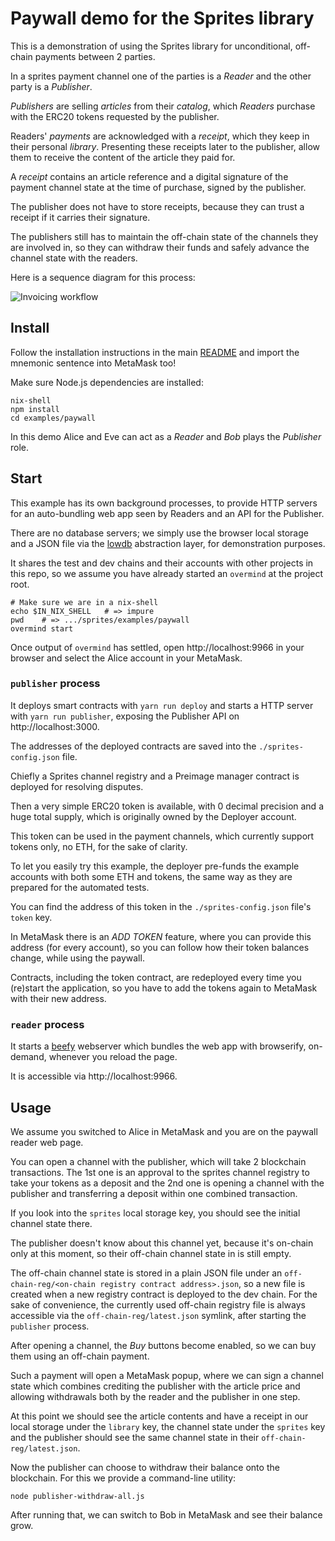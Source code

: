 # Paywall demo for the Sprites library

This is a demonstration of using the Sprites library for unconditional,
off-chain payments between 2 parties.

In a sprites payment channel one of the parties is a _Reader_ and the other
party is a _Publisher_.

_Publishers_ are selling _articles_ from their _catalog_, which _Readers_
purchase with the ERC20 tokens requested by the publisher.

Readers' _payments_ are acknowledged with a _receipt_, which they keep in
their personal _library_. Presenting these receipts later to the publisher,
allow them to receive the content of the article they paid for.

A _receipt_ contains an article reference and a digital signature of the
payment channel state at the time of purchase, signed by the publisher.

The publisher does not have to store receipts, because they can trust
a receipt if it carries their signature.

The publishers still has to maintain the off-chain state of the channels
they are involved in, so they can withdraw their funds and safely advance
the channel state with the readers.

Here is a sequence diagram for this process:

![Invoicing workflow](http://www.plantuml.com/plantuml/proxy?src=https://raw.githubusercontent.com/enumatech/sprites/master/diagrams/invoice.puml&fmt=png)

## Install

Follow the installation instructions in the main [README](../../)
and import the mnemonic sentence into MetaMask too!

Make sure Node.js dependencies are installed:

```
nix-shell
npm install
cd examples/paywall
```

In this demo Alice and Eve can act as a _Reader_ and _Bob_ plays the
_Publisher_ role.



## Start

This example has its own background processes, to provide HTTP servers
for an auto-bundling web app seen by Readers and an API for the Publisher.

There are no database servers; we simply use the browser local storage
and a JSON file via the [lowdb](https://github.com/typicode/lowdb)
abstraction layer, for demonstration purposes.

It shares the test and dev chains and their accounts with other projects
in this repo, so we assume you have already started an `overmind`
at the project root.

```
# Make sure we are in a nix-shell
echo $IN_NIX_SHELL   # => impure
pwd    # => .../sprites/examples/paywall
overmind start
```

Once output of `overmind` has settled, open http://localhost:9966 in
your browser and select the Alice account in your MetaMask.

### `publisher` process

It deploys smart contracts with `yarn run deploy` and starts a HTTP server
with `yarn run publisher`, exposing the Publisher API on http://localhost:3000.

The addresses of the deployed contracts are saved into the
`./sprites-config.json` file.

Chiefly a Sprites channel registry and a Preimage manager
contract is deployed for resolving disputes.

Then a very simple ERC20 token is available, with 0 decimal precision and
a huge total supply, which is originally owned by the Deployer account.

This token can be used in the payment channels, which currently support
tokens only, no ETH, for the sake of clarity.

To let you easily try this example, the deployer pre-funds the example accounts
with both some ETH and tokens, the same way as they are prepared for the
automated tests.

You can find the address of this token in the `./sprites-config.json` file's
`token` key.

In MetaMask there is an _ADD TOKEN_ feature, where you
can provide this address (for every account), so you can  follow how their
token balances change, while using the paywall.

Contracts, including the token contract, are redeployed every time you (re)start
the application, so you have to add the tokens again to MetaMask with their new
address.


### `reader` process

It starts a [beefy](http://didact.us/beefy/) webserver which bundles
the web app with browserify, on-demand, whenever you reload the page.

It is accessible via http://localhost:9966.



## Usage

We assume you switched to Alice in MetaMask and you are on the paywall
reader web page.

You can open a channel with the publisher, which will take 2 blockchain
transactions. The 1st one is an approval to the sprites channel registry
to take your tokens as a deposit and the 2nd one is opening a channel
with the publisher and transferring a deposit within one combined
transaction.

If you look into the `sprites` local storage key, you should see the initial
channel state there.

The publisher doesn't know about this channel yet, because it's on-chain
only at this moment, so their off-chain channel state in is still empty.

The off-chain channel state is stored in a plain JSON file under an
`off-chain-reg/<on-chain registry contract address>.json`, so a new file
is created when a new registry contract is deployed to the dev chain.
For the sake of convenience, the currently used off-chain registry file
is always accessible via the `off-chain-reg/latest.json` symlink, after
starting the `publisher` process.

After opening a channel, the _Buy_ buttons become enabled, so we can
buy them using an off-chain payment.

Such a payment will open a MetaMask popup, where we can sign a channel
state which combines crediting the publisher with the article price and
allowing withdrawals both by the reader and the publisher in one step.

At this point we should see the article contents and have a receipt in our
local storage under the `library` key, the channel state under the `sprites`
key and the publisher should see the same channel state in their
`off-chain-reg/latest.json`.

Now the publisher can choose to withdraw their balance onto the blockchain.
For this we provide a command-line utility:

```
node publisher-withdraw-all.js
```

After running that, we can switch to Bob in MetaMask and see their balance
grow.
